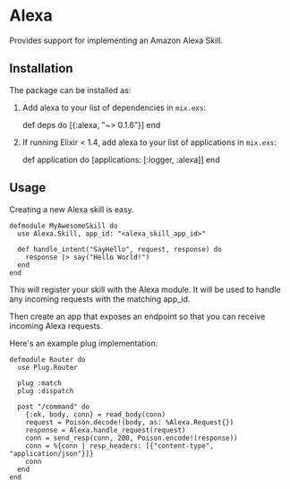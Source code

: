 # Alexa

Provides support for implementing an Amazon Alexa Skill.

## Installation

The package can be installed as:

  1. Add alexa to your list of dependencies in `mix.exs`:

        def deps do
          [{:alexa, "~> 0.1.6"}]
        end

  2. If running Elixir < 1.4, add alexa to your list of applications in `mix.exs`:

        def application do
          [applications: [:logger, :alexa]]
        end

## Usage

Creating a new Alexa skill is easy.

    defmodule MyAwesomeSkill do
      use Alexa.Skill, app_id: "<alexa_skill_app_id>"      

      def handle_intent("SayHello", request, response) do
        response |> say("Hello World!")
      end
    end

This will register your skill with the Alexa module. It will be used to
handle any incoming requests with the matching app_id.

Then create an app that exposes an endpoint so that you can receive incoming
Alexa requests.

Here's an example plug implementation:

    defmodule Router do
      use Plug.Router

      plug :match
      plug :dispatch

      post "/command" do
        {:ok, body, conn} = read_body(conn)
        request = Poison.decode!(body, as: %Alexa.Request{})
        response = Alexa.handle_request(request)
        conn = send_resp(conn, 200, Poison.encode!(response))
        conn = %{conn | resp_headers: [{"content-type", "application/json"}]}
        conn
      end
    end
